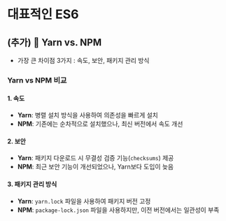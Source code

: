 

# 대표적인 ES6







## (추가) 📌 Yarn vs. NPM

- 가장 큰 차이점 3가지 : 속도, 보안, 패키지 관리 방식

### **Yarn vs NPM 비교**
  
#### 1. 속도 
- **Yarn**: 병렬 설치 방식을 사용하여 의존성을 빠르게 설치  
- **NPM**: 기존에는 순차적으로 설치했으나, 최신 버전에서 속도 개선  

#### 2. 보안   
- **Yarn**: 패키지 다운로드 시 무결성 검증 기능(`checksums`) 제공  
- **NPM**: 최근 보안 기능이 개선되었으나, Yarn보다 도입이 늦음  

#### 3. 패키지 관리 방식   
- **Yarn**: `yarn.lock` 파일을 사용하여 패키지 버전 고정  
- **NPM**: `package-lock.json` 파일을 사용하지만, 이전 버전에서는 일관성이 부족  

